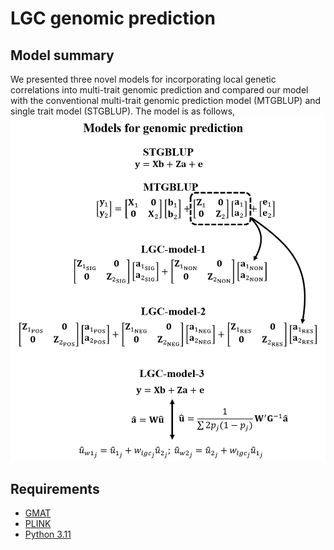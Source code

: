 # LGC genomic prediction

## Model summary
We presented three novel models for incorporating local genetic correlations into multi-trait genomic prediction and compared our model with the conventional multi-trait genomic prediction model (MTGBLUP) and single trait model (STGBLUP). The model is as follows,
![](https://github.com/Tengjun0520/lgc_genomic_prediction/blob/main/model.png)

## Requirements
- [GMAT](https://github.com/chaoning/GMAT)
- [PLINK](https://www.cog-genomics.org/plink/)
- [Python 3.11](https://www.python.org/)

## 
